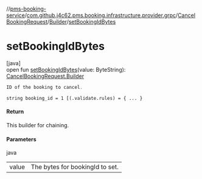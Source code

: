 //[pms-booking-service](../../../../index.md)/[com.github.j4c62.pms.booking.infrastructure.provider.grpc](../../index.md)/[CancelBookingRequest](../index.md)/[Builder](index.md)/[setBookingIdBytes](set-booking-id-bytes.md)

# setBookingIdBytes

[java]\
open fun [setBookingIdBytes](set-booking-id-bytes.md)(value: ByteString): [CancelBookingRequest.Builder](index.md)

```kotlin
ID of the booking to cancel.

```
`string booking_id = 1 [(.validate.rules) = { ... }`

#### Return

This builder for chaining.

#### Parameters

java

| | |
|---|---|
| value | The bytes for bookingId to set. |